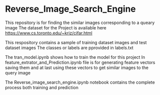 # Reverse_Image_Search_Engine
This repository is for finding the similar images corresponding to a queary image
The dataset for the Project is available here https://www.cs.toronto.edu/~kriz/cifar.html

This respository contains a sample of training dataset images and test dataset images
The classes or labels are pprovided in labels.txt

The tran_model.ipynb shows how to train the model for this project 
In feature_extrator_and_Prediction.ipynb file is for generating feature vectors saving them and at last using these vectors to get similar images to the query image

The Reverse_image_search_engine.ipynb notebook contains the complete process both training and prediction 
